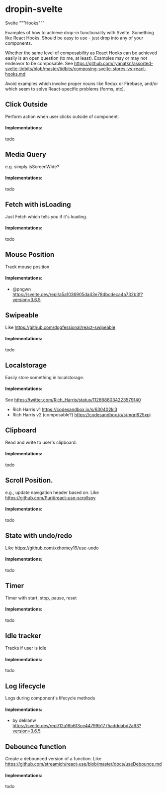 # dropin-svelte
Svelte """Hooks"""

Examples of how to achieve drop-in functionality with Svelte. Something like React Hooks. Should be easy to use - just drop into any of your components.

Whether the same level of composability as React Hooks can be achieved easily is an open question (to me, at least). Examples may or may not endeavor to be composable. See https://github.com/ryanatkn/assorted-svelte-tidbits/blob/master/tidbits/composing-svelte-stores-vs-react-hooks.md

Avoid examples which involve proper nouns like Redux or Firebase, and/or which seem to solve React-specific problems (forms, etc).

## Click Outside
Perform action when user clicks outside of component.

#### Implementations:
todo

## Media Query
e.g. simply isScreenWide? 

#### Implementations:
todo

## Fetch with isLoading
Just Fetch which tells you if it's loading.

#### Implementations:
todo

## Mouse Position
Track mouse position.

#### Implementations:
- @pngwn https://svelte.dev/repl/a5a1036905da43e784bcdeca4a732b3f?version=3.6.5

## Swipeable
Like https://github.com/dogfessional/react-swipeable

#### Implementations:
todo

## Localstorage
Easily store something in localstorage.

#### Implementations:
See https://twitter.com/Rich_Harris/status/1126688034223579140
- Rich Harris v1 https://codesandbox.io/s/630402kl3
- Rich Harris v2 (composable?) https://codesandbox.io/s/mqrl625xpj

## Clipboard
Read and write to user's clipboard.

#### Implementations:
todo

## Scroll Position.
e.g., update navigation header based on. Like https://github.com/Purii/react-use-scrollspy

#### Implementations:
todo

## State with undo/redo
Like https://github.com/xxhomey19/use-undo

#### Implementations:
todo

## Timer
Timer with start, stop, pause, reset

#### Implementations:
todo

## Idle tracker 
Tracks if user is idle

#### Implementations:
todo

## Log lifecycle 
Logs during component's lifecycle methods

#### Implementations:
- by deklanw https://svelte.dev/repl/12a16b6f3ce44799b1775adddabd2a63?version=3.6.5

## Debounce function
Create a debounced version of a function. Like https://github.com/streamich/react-use/blob/master/docs/useDebounce.md

#### Implementations:
todo
